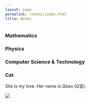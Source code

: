```yaml
---
layout: page
permalink: /notes/index.html
title: Notes
---
```




### Mathematics


### Physics


### Computer Science & Technology

### Cat

She is my love. Her name is Qbao (Q宝).

<div>
<img src="/images/cat.JPG">
</div>
<br>


